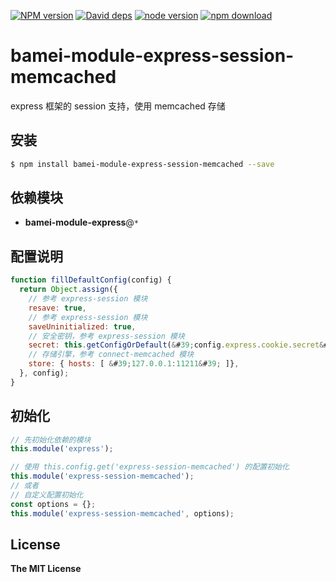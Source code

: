 [![NPM version][npm-image]][npm-url]
[![David deps][david-image]][david-url]
[![node version][node-image]][node-url]
[![npm download][download-image]][download-url]

[npm-image]: https://img.shields.io/npm/v/bamei-module-express-session-memcached.svg?style=flat-square
[npm-url]: https://npmjs.org/package/bamei-module-express-session-memcached
[david-image]: https://img.shields.io/david/leizongmin/bamei.svg?style=flat-square
[david-url]: https://david-dm.org/leizongmin/bamei
[node-image]: https://img.shields.io/badge/node.js-%3E=_4.0-green.svg?style=flat-square
[node-url]: http://nodejs.org/download/
[download-image]: https://img.shields.io/npm/dm/bamei-module-express-session-memcached.svg?style=flat-square
[download-url]: https://npmjs.org/package/bamei-module-express-session-memcached

# bamei-module-express-session-memcached

express 框架的 session 支持，使用 memcached 存储

## 安装

```bash
$ npm install bamei-module-express-session-memcached --save
```

## 依赖模块

+ **bamei-module-express**@`*`


## 配置说明

```javascript
function fillDefaultConfig(config) {
  return Object.assign({
    // 参考 express-session 模块
    resave: true,
    // 参考 express-session 模块
    saveUninitialized: true,
    // 安全密钥，参考 express-session 模块
    secret: this.getConfigOrDefault(&#39;config.express.cookie.secret&#39;, &#39;&#39;),
    // 存储引擎，参考 connect-memcached 模块
    store: { hosts: [ &#39;127.0.0.1:11211&#39; ]},
  }, config);
}
```

## 初始化

```javascript
// 先初始化依赖的模块
this.module('express');

// 使用 this.config.get('express-session-memcached') 的配置初始化
this.module('express-session-memcached');
// 或者
// 自定义配置初始化
const options = {};
this.module('express-session-memcached', options);
```

## License

**The MIT License**
